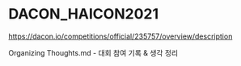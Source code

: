 # DACON_HAICON2021

https://dacon.io/competitions/official/235757/overview/description

Organizing Thoughts.md - 대회 참여 기록 & 생각 정리 
